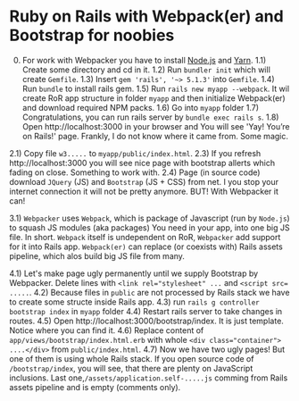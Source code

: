 # Ruby on Rails with Webpack(er) and Bootstrap for noobies

0) For work with Webpacker you have to install [Node.js](https://nodejs.org/en/download/package-manager/)
and [Yarn](https://yarnpkg.com/lang/en/docs/install/).
1.1) Create some directory and cd in it.
1.2) Run `bundler init` which will create `Gemfile`.
1.3) Insert `gem 'rails', '~> 5.1.3'` into `Gemfile`.
1.4) Run `bundle` to install rails gem.
1.5) Run `rails new myapp --webpack`. It wil create RoR app structure in folder `myapp` and then initialize Webpack(er) and download required NPM packs.
1.6) Go into `myapp` folder
1.7) Congratulations, you can run rails server by `bundle exec rails s`.
1.8) Open http://localhost:3000 in your browser and You will see 'Yay! You’re on Rails!' page. Frankly, I do not know where it came from. Some magic.

2.1) Copy file `w3.....` to `myapp/public/index.html`.
2.3) If you refresh http://localhost:3000 you will see nice page with bootstrap allerts which fading on close. Something to work with.
2.4) Page (in source code) download `JQuery` (JS) and `Bootstrap` (JS + CSS) from net. I you stop your internet connection it will not be pretty anymore. BUT! With Webpacker it can!

3.1) `Webpacker` uses `Webpack`, which is package of Javascript (run by `Node.js`) to squash JS modules (aka packages) You need in your app, into one big JS file. In short. `Webpack` itself is undependent on RoR, `Webpacker` add support for it into Rails app. `Webpack(er)` can replace (or coexists with) Rails assets pipeline, which alos build big JS file from many.

4.1) Let's make page ugly permanently until we supply Bootstrap by Webpacker. Delete lines with `<link rel="stylesheet" ...` and `<script src= .....`.
4.2) Because files in `public` are not processed by Rails stack we have to create some structe inside Rails app.
4.3) run `rails g controller bootstrap index` in `myapp` folder
4.4) Restart rails server to take changes in routes.
4.5) Open http://localhost:3000/bootstrap/index. It is just template. Notice where you can find it.
4.6) Replace content of `app/views/bootstrap/index.html.erb` with whole `<div class="container">
 ....</div>` from `public/index.html`.
4.7) Now we have two ugly pages! But one of them is using whole Rails stack. If you open source code of `/bootstrap/index`, you will see, that there are plenty on JavaScript inclusions. Last one,`/assets/application.self-.....js` comming from Rails assets pipeline and is empty (comments only).







